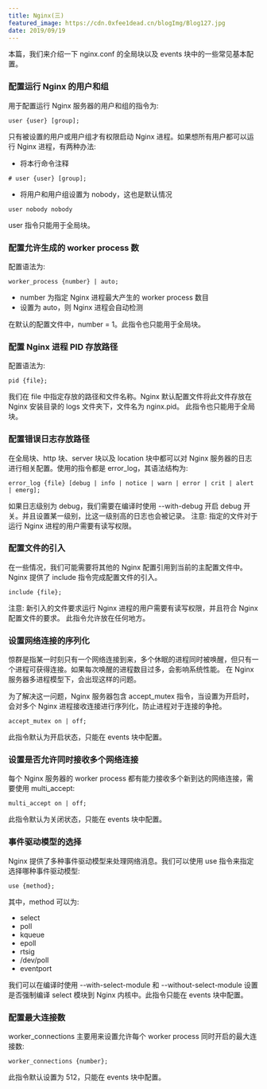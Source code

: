 ```yaml
---
title: Nginx(三)
featured_image: https://cdn.0xfee1dead.cn/blogImg/Blog127.jpg
date: 2019/09/19
---
```


本篇，我们来介绍一下 nginx.conf 的全局块以及 events 块中的一些常见基本配置。

### 配置运行 Nginx 的用户和组
用于配置运行 Nginx 服务器的用户和组的指令为: 
``` nginx
user {user} [group];
```

只有被设置的用户或用户组才有权限启动 Nginx 进程。如果想所有用户都可以运行 Nginx 进程，有两种办法: 
- 将本行命令注释

``` nginx
# user {user} [group];
```
- 将用户和用户组设置为 nobody，这也是默认情况

``` nginx
user nobody nobody
```

user 指令只能用于全局块。

### 配置允许生成的 worker process 数
配置语法为: 
``` nginx
worker_process {number} | auto;
```

- number 为指定 Nginx 进程最大产生的 worker process 数目
- 设置为 auto，则 Nginx 进程会自动检测

在默认的配置文件中，number = 1。此指令也只能用于全局块。

### 配置 Nginx 进程 PID 存放路径
配置语法为: 
``` nginx
pid {file};
```

我们在 file 中指定存放的路径和文件名称。Nginx 默认配置文件将此文件存放在 Nginx 安装目录的 logs 文件夹下，文件名为 nginx.pid。
此指令也只能用于全局块。

### 配置错误日志存放路径
在全局块、http 块、server 块以及 location 块中都可以对 Nginx 服务器的日志进行相关配置。使用的指令都是 error_log，其语法结构为: 
``` nginx
error_log {file} [debug | info | notice | warn | error | crit | alert | emerg];
```

如果日志级别为 debug，我们需要在编译时使用 --with-debug 开启 debug 开关。并且设置某一级别，比这一级别高的日志也会被记录。
注意: 指定的文件对于运行 Nginx 进程的用户需要有读写权限。

### 配置文件的引入
在一些情况，我们可能需要将其他的 Nginx 配置引用到当前的主配置文件中。Nginx 提供了 include 指令完成配置文件的引入。
``` nginx
include {file};
```

注意: 新引入的文件要求运行 Nginx 进程的用户需要有读写权限，并且符合 Nginx 配置文件的要求。
此指令允许放在任何地方。

### 设置网络连接的序列化
惊群是指某一时刻只有一个网络连接到来，多个休眠的进程同时被唤醒，但只有一个进程可获得连接。如果每次唤醒的进程数目过多，会影响系统性能。
在 Nginx 服务器多进程模型下，会出现这样的问题。

为了解决这一问题，Nginx 服务器包含 accept_mutex 指令，当设置为开启时，会对多个 Nginx 进程接收连接进行序列化，防止进程对于连接的争抢。
``` nginx
accept_mutex on | off;
```

此指令默认为开启状态，只能在 events 块中配置。

### 设置是否允许同时接收多个网络连接
每个 Nginx 服务器的 worker process 都有能力接收多个新到达的网络连接，需要使用 multi_accept: 
``` nginx
multi_accept on | off;
```

此指令默认为关闭状态，只能在 events 块中配置。

### 事件驱动模型的选择
Nginx 提供了多种事件驱动模型来处理网络消息。我们可以使用 use 指令来指定选择哪种事件驱动模型: 
``` nginx
use {method};
```

其中，method 可以为: 
- select
- poll
- kqueue
- epoll
- rtsig
- /dev/poll
- eventport

我们可以在编译时使用 --with-select-module 和 --without-select-module 设置是否强制编译 select 模块到 Nginx 内核中。此指令只能在 events 块中配置。

### 配置最大连接数
worker_connections 主要用来设置允许每个 worker process 同时开启的最大连接数: 
``` nginx
worker_connections {number};
```

此指令默认设置为 512，只能在 events 块中配置。
